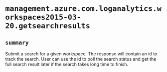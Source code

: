 # `management.azure.com.loganalytics.workspaces2015-03-20.getsearchresults`

## `summary`
Submit a search for a given workspace. The response will contain an id to track the search. User can use the id to poll the search status and get the full search result later if the search takes long time to finish. 


